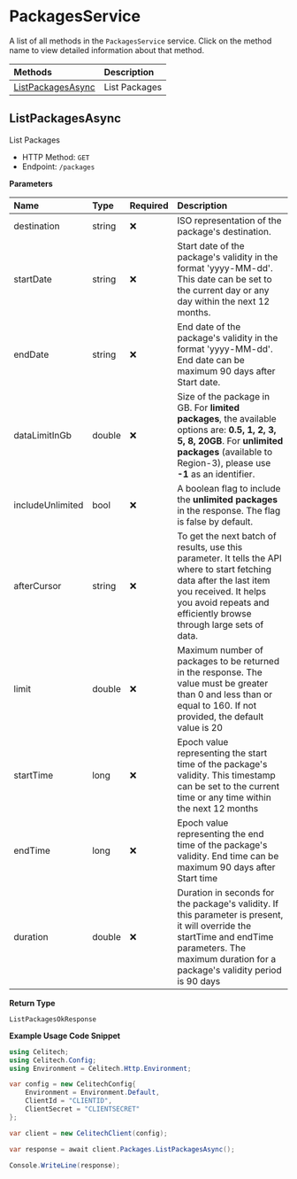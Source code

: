# PackagesService

A list of all methods in the `PackagesService` service. Click on the method name to view detailed information about that method.

| Methods                                 | Description   |
| :-------------------------------------- | :------------ |
| [ListPackagesAsync](#listpackagesasync) | List Packages |

## ListPackagesAsync

List Packages

- HTTP Method: `GET`
- Endpoint: `/packages`

**Parameters**

| Name             | Type   | Required | Description                                                                                                                                                                                                         |
| :--------------- | :----- | :------- | :------------------------------------------------------------------------------------------------------------------------------------------------------------------------------------------------------------------ |
| destination      | string | ❌       | ISO representation of the package's destination.                                                                                                                                                                    |
| startDate        | string | ❌       | Start date of the package's validity in the format 'yyyy-MM-dd'. This date can be set to the current day or any day within the next 12 months.                                                                      |
| endDate          | string | ❌       | End date of the package's validity in the format 'yyyy-MM-dd'. End date can be maximum 90 days after Start date.                                                                                                    |
| dataLimitInGb    | double | ❌       | Size of the package in GB. For **limited packages**, the available options are: **0.5, 1, 2, 3, 5, 8, 20GB**. For **unlimited packages** (available to Region-3), please use **-1** as an identifier.               |
| includeUnlimited | bool   | ❌       | A boolean flag to include the **unlimited packages** in the response. The flag is false by default.                                                                                                                 |
| afterCursor      | string | ❌       | To get the next batch of results, use this parameter. It tells the API where to start fetching data after the last item you received. It helps you avoid repeats and efficiently browse through large sets of data. |
| limit            | double | ❌       | Maximum number of packages to be returned in the response. The value must be greater than 0 and less than or equal to 160. If not provided, the default value is 20                                                 |
| startTime        | long   | ❌       | Epoch value representing the start time of the package's validity. This timestamp can be set to the current time or any time within the next 12 months                                                              |
| endTime          | long   | ❌       | Epoch value representing the end time of the package's validity. End time can be maximum 90 days after Start time                                                                                                   |
| duration         | double | ❌       | Duration in seconds for the package's validity. If this parameter is present, it will override the startTime and endTime parameters. The maximum duration for a package's validity period is 90 days                |

**Return Type**

`ListPackagesOkResponse`

**Example Usage Code Snippet**

```csharp
using Celitech;
using Celitech.Config;
using Environment = Celitech.Http.Environment;

var config = new CelitechConfig{
    Environment = Environment.Default,
	ClientId = "CLIENTID",
	ClientSecret = "CLIENTSECRET"
};

var client = new CelitechClient(config);

var response = await client.Packages.ListPackagesAsync();

Console.WriteLine(response);
```
